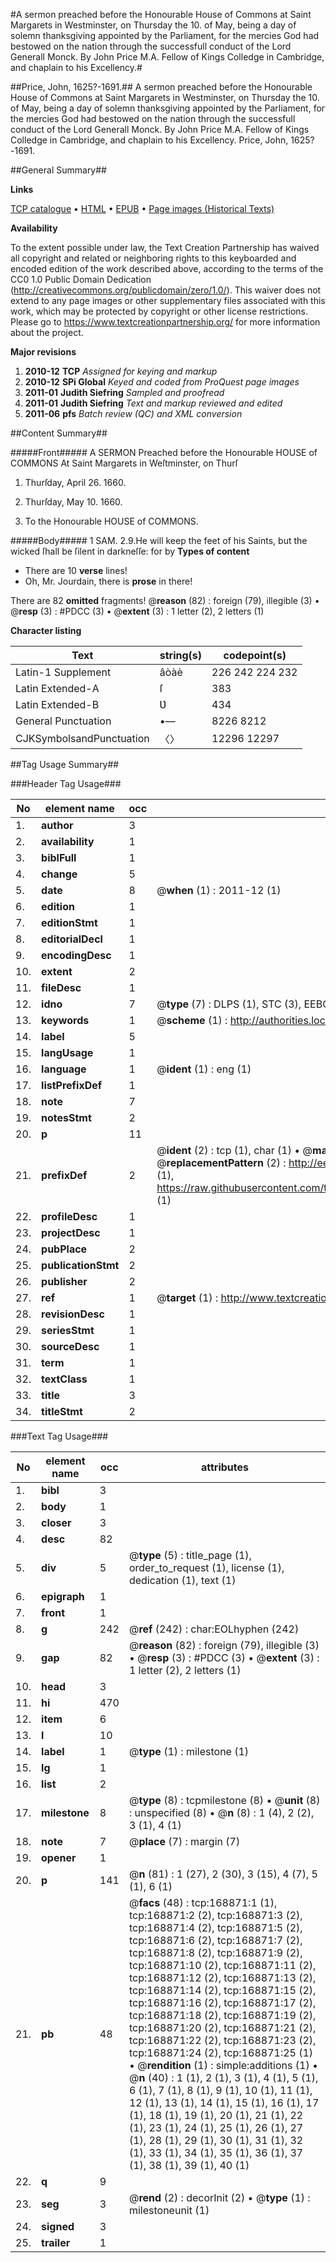 #A sermon preached before the Honourable House of Commons at Saint Margarets in Westminster, on Thursday the 10. of May, being a day of solemn thanksgiving appointed by the Parliament, for the mercies God had bestowed on the nation through the successfull conduct of the Lord Generall Monck. By John Price M.A. Fellow of Kings Colledge in Cambridge, and chaplain to his Excellency.#

##Price, John, 1625?-1691.##
A sermon preached before the Honourable House of Commons at Saint Margarets in Westminster, on Thursday the 10. of May, being a day of solemn thanksgiving appointed by the Parliament, for the mercies God had bestowed on the nation through the successfull conduct of the Lord Generall Monck. By John Price M.A. Fellow of Kings Colledge in Cambridge, and chaplain to his Excellency.
Price, John, 1625?-1691.

##General Summary##

**Links**

[TCP catalogue](http://www.ota.ox.ac.uk/tcp/)  • 
[HTML](http://tei.it.ox.ac.uk/tcp/Texts-HTML/free/A90/A90960.html)  • 
[EPUB](http://tei.it.ox.ac.uk/tcp/Texts-EPUB/free/A90/A90960.epub) • 
[Page images (Historical Texts)](https://historicaltexts.jisc.ac.uk/eebo-99872278e)

**Availability**

To the extent possible under law, the Text Creation Partnership has waived all copyright and related or neighboring rights to this keyboarded and encoded edition of the work described above, according to the terms of the CC0 1.0 Public Domain Dedication (http://creativecommons.org/publicdomain/zero/1.0/). This waiver does not extend to any page images or other supplementary files associated with this work, which may be protected by copyright or other license restrictions. Please go to https://www.textcreationpartnership.org/ for more information about the project.

**Major revisions**

1. __2010-12__ __TCP__ *Assigned for keying and markup*
1. __2010-12__ __SPi Global__ *Keyed and coded from ProQuest page images*
1. __2011-01__ __Judith Siefring__ *Sampled and proofread*
1. __2011-01__ __Judith Siefring__ *Text and markup reviewed and edited*
1. __2011-06__ __pfs__ *Batch review (QC) and XML conversion*

##Content Summary##

#####Front#####
A SERMON Preached before the Honourable HOUSE of COMMONS At Saint
Margarets in Weſtminster, on Thurſ
1. Thurſday, April 26. 1660.

1. Thurſday, May 10. 1660.

1. To the Honourable HOUSE of COMMONS.

#####Body#####
1 SAM. 2.9.He will keep the feet of his Saints, but the wicked ſhall be ſilent in darkneſſe: for by 
**Types of content**

  * There are 10 **verse** lines!
  * Oh, Mr. Jourdain, there is **prose** in there!

There are 82 **omitted** fragments! 
 @__reason__ (82) : foreign (79), illegible (3)  •  @__resp__ (3) : #PDCC (3)  •  @__extent__ (3) : 1 letter (2), 2 letters (1)

**Character listing**


|Text|string(s)|codepoint(s)|
|---|---|---|
|Latin-1 Supplement|âòàè|226 242 224 232|
|Latin Extended-A|ſ|383|
|Latin Extended-B|Ʋ|434|
|General Punctuation|•—|8226 8212|
|CJKSymbolsandPunctuation|〈〉|12296 12297|

##Tag Usage Summary##

###Header Tag Usage###

|No|element name|occ|attributes|
|---|---|---|---|
|1.|__author__|3||
|2.|__availability__|1||
|3.|__biblFull__|1||
|4.|__change__|5||
|5.|__date__|8| @__when__ (1) : 2011-12 (1)|
|6.|__edition__|1||
|7.|__editionStmt__|1||
|8.|__editorialDecl__|1||
|9.|__encodingDesc__|1||
|10.|__extent__|2||
|11.|__fileDesc__|1||
|12.|__idno__|7| @__type__ (7) : DLPS (1), STC (3), EEBO-CITATION (1), PROQUEST (1), VID (1)|
|13.|__keywords__|1| @__scheme__ (1) : http://authorities.loc.gov/ (1)|
|14.|__label__|5||
|15.|__langUsage__|1||
|16.|__language__|1| @__ident__ (1) : eng (1)|
|17.|__listPrefixDef__|1||
|18.|__note__|7||
|19.|__notesStmt__|2||
|20.|__p__|11||
|21.|__prefixDef__|2| @__ident__ (2) : tcp (1), char (1)  •  @__matchPattern__ (2) : ([0-9\-]+):([0-9IVX]+) (1), (.+) (1)  •  @__replacementPattern__ (2) : http://eebo.chadwyck.com/downloadtiff?vid=$1&page=$2 (1), https://raw.githubusercontent.com/textcreationpartnership/Texts/master/tcpchars.xml#$1 (1)|
|22.|__profileDesc__|1||
|23.|__projectDesc__|1||
|24.|__pubPlace__|2||
|25.|__publicationStmt__|2||
|26.|__publisher__|2||
|27.|__ref__|1| @__target__ (1) : http://www.textcreationpartnership.org/docs/. (1)|
|28.|__revisionDesc__|1||
|29.|__seriesStmt__|1||
|30.|__sourceDesc__|1||
|31.|__term__|1||
|32.|__textClass__|1||
|33.|__title__|3||
|34.|__titleStmt__|2||


###Text Tag Usage###

|No|element name|occ|attributes|
|---|---|---|---|
|1.|__bibl__|3||
|2.|__body__|1||
|3.|__closer__|3||
|4.|__desc__|82||
|5.|__div__|5| @__type__ (5) : title_page (1), order_to_request (1), license (1), dedication (1), text (1)|
|6.|__epigraph__|1||
|7.|__front__|1||
|8.|__g__|242| @__ref__ (242) : char:EOLhyphen (242)|
|9.|__gap__|82| @__reason__ (82) : foreign (79), illegible (3)  •  @__resp__ (3) : #PDCC (3)  •  @__extent__ (3) : 1 letter (2), 2 letters (1)|
|10.|__head__|3||
|11.|__hi__|470||
|12.|__item__|6||
|13.|__l__|10||
|14.|__label__|1| @__type__ (1) : milestone (1)|
|15.|__lg__|1||
|16.|__list__|2||
|17.|__milestone__|8| @__type__ (8) : tcpmilestone (8)  •  @__unit__ (8) : unspecified (8)  •  @__n__ (8) : 1 (4), 2 (2), 3 (1), 4 (1)|
|18.|__note__|7| @__place__ (7) : margin (7)|
|19.|__opener__|1||
|20.|__p__|141| @__n__ (81) : 1 (27), 2 (30), 3 (15), 4 (7), 5 (1), 6 (1)|
|21.|__pb__|48| @__facs__ (48) : tcp:168871:1 (1), tcp:168871:2 (2), tcp:168871:3 (2), tcp:168871:4 (2), tcp:168871:5 (2), tcp:168871:6 (2), tcp:168871:7 (2), tcp:168871:8 (2), tcp:168871:9 (2), tcp:168871:10 (2), tcp:168871:11 (2), tcp:168871:12 (2), tcp:168871:13 (2), tcp:168871:14 (2), tcp:168871:15 (2), tcp:168871:16 (2), tcp:168871:17 (2), tcp:168871:18 (2), tcp:168871:19 (2), tcp:168871:20 (2), tcp:168871:21 (2), tcp:168871:22 (2), tcp:168871:23 (2), tcp:168871:24 (2), tcp:168871:25 (1)  •  @__rendition__ (1) : simple:additions (1)  •  @__n__ (40) : 1 (1), 2 (1), 3 (1), 4 (1), 5 (1), 6 (1), 7 (1), 8 (1), 9 (1), 10 (1), 11 (1), 12 (1), 13 (1), 14 (1), 15 (1), 16 (1), 17 (1), 18 (1), 19 (1), 20 (1), 21 (1), 22 (1), 23 (1), 24 (1), 25 (1), 26 (1), 27 (1), 28 (1), 29 (1), 30 (1), 31 (1), 32 (1), 33 (1), 34 (1), 35 (1), 36 (1), 37 (1), 38 (1), 39 (1), 40 (1)|
|22.|__q__|9||
|23.|__seg__|3| @__rend__ (2) : decorInit (2)  •  @__type__ (1) : milestoneunit (1)|
|24.|__signed__|3||
|25.|__trailer__|1||
